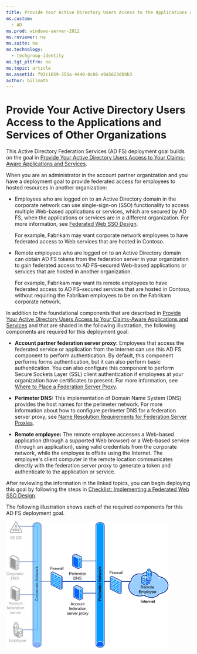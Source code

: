 ```yaml
---
title: Provide Your Active Directory Users Access to the Applications and Services of Other Organizations
ms.custom: 
  - AD
ms.prod: windows-server-2012
ms.reviewer: na
ms.suite: na
ms.technology: 
  - techgroup-identity
ms.tgt_pltfrm: na
ms.topic: article
ms.assetid: f93c1659-355a-4440-8c06-a9a5823db9b3
author: billmath
---
```

# Provide Your Active Directory Users Access to the Applications and Services of Other Organizations
This Active Directory Federation Services \(AD FS\) deployment goal builds on the goal in [Provide Your Active Directory Users Access to Your Claims-Aware Applications and Services](../../../../active-directory-federation-services/plan/WS2012-guide/goals/../../../../active-directory-federation-services/plan/WS2012-guide/goals/provide-your-active-directory-users-access-your-claimsaware-applications-services.md).  
  
When you are an administrator in the account partner organization and you have a deployment goal to provide federated access for employees to hosted resources in another organization:  
  
-   Employees who are logged on to an Active Directory domain in the corporate network can use single\-sign\-on \(SSO\) functionality to access multiple Web\-based applications or services, which are secured by AD FS, when the applications or services are in a different organization. For more information, see [Federated Web SSO Design](../../../../active-directory-federation-services/plan/WS2012-guide/map-goals-to-plan/federated-web-sso-design.md).  
  
    For example, Fabrikam may want corporate network employees to have federated access to Web services that are hosted in Contoso.  
  
-   Remote employees who are logged on to an Active Directory domain can obtain AD FS tokens from the federation server in your organization to gain federated access to AD FS–secured Web\-based applications or services that are hosted in another organization.  
  
    For example, Fabrikam may want its remote employees to have federated access to AD FS–secured services that are hosted in Contoso, without requiring the Fabrikam employees to be on the Fabrikam corporate network.  
  
In addition to the foundational components that are described in [Provide Your Active Directory Users Access to Your Claims-Aware Applications and Services](../../../../active-directory-federation-services/plan/WS2012-guide/goals/../../../../active-directory-federation-services/plan/WS2012-guide/goals/provide-your-active-directory-users-access-your-claimsaware-applications-services.md) and that are shaded in the following illustration, the following components are required for this deployment goal:  
  
-   **Account partner federation server proxy:** Employees that access the federated service or application from the Internet can use this AD FS component to perform authentication. By default, this component performs forms authentication, but it can also perform basic authentication. You can also configure this component to perform Secure Sockets Layer \(SSL\) client authentication if employees at your organization have certificates to present. For more information, see [Where to Place a Federation Server Proxy](../../../../active-directory-federation-services/plan/WS2012-guide/proxy-placement/where-place-federation-server-proxy.md).  
  
-   **Perimeter DNS:** This implementation of Domain Name System \(DNS\) provides the host names for the perimeter network. For more information about how to configure perimeter DNS for a federation server proxy, see [Name Resolution Requirements for Federation Server Proxies](Name-Resolution-Requirements-for-Federation-Server-Proxies.md).  
  
-   **Remote employee:** The remote employee accesses a Web\-based application \(through a supported Web browser\) or a Web\-based service \(through an application\), using valid credentials from the corporate network, while the employee is offsite using the Internet. The employee's client computer in the remote location communicates directly with the federation server proxy to generate a token and authenticate to the application or service.  
  
After reviewing the information in the linked topics, you can begin deploying this goal by following the steps in [Checklist: Implementing a Federated Web SSO Design](Checklist--Implementing-a-../../../../active-directory-federation-services/plan/WS2012-guide/map-goals-to-plan/federated-web-sso-design.md).  
  
The following illustration shows each of the required components for this AD FS deployment goal.  
  
![](../../../../media/provide-your-active-directory-users-access-applications-services-other-organizations/50af4837-31e0-451f-a942-e705c2300065.gif)  
  

